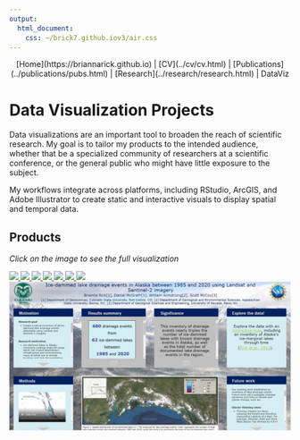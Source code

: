 ```yaml
---
output: 
  html_document: 
    css: ~/brick7.github.iov3/air.css
---
```

<center>
[Home](https://briannarick.github.io) | [CV](../cv/cv.html) | [Publications](../publications/pubs.html) | [Research](../research/research.html) | DataViz
</center>

# Data Visualization Projects

Data visualizations are an important tool to broaden the reach of scientific research. My goal is to tailor my products to the intended audience, whether that be a specialized community of researchers at a scientific conference, or the general public who might have little exposure to the subject. 

My workflows integrate across platforms, including RStudio, ArcGIS, and Adobe Illustrator to create static and interactive visuals to display spatial and temporal data. 


## Products
<em>Click on the image to see the full visualization</em>

<div id="gallery">
  
   <a href="AKmapNov152021.html">
      <img src="AKmapNov152021_screenshot.png">
   </a>
   <a href="SummaryFig_TC_AKlakes_v3.jpg">
      <img src="SummaryFig_TC_AKlakes_v3.jpg">
   </a>   
   <a href="RCOP_poster_150dpi.jpg">
      <img src="RCOP_poster_150dpi.jpg">
   </a> 
   <a href="LakeAgnes_SumFig.jpg">
      <img src="LakeAgnes_SumFig.jpg">
   </a> 
    <a href="Rick_CT_Alaska (1).jpg">
      <img src="Rick_CT_Alaska (1).jpg">
   </a>
   <a href="Rick_Permafrost_Infographic.pdf">
      <img src="PermafrostInfographicScreenshot.JPG">
   </a>
   <a href="Rick_Denali_Final.jpg">
      <img src="Rick_Denali_Final.jpg">
   </a> 
   </a>
   <a href="https://agu2021fallmeeting-agu.ipostersessions.com/default.aspx?s=F5-A8-6D-AF-12-99-7B-39-93-4E-97-E0-76-85-3D-47&guestview=true">
      <img src="ScreenshotAGU2021.JPG">
   </a> 
 
  
</div>


